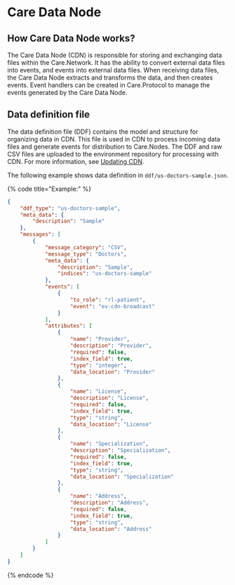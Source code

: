 # Care Data Node

## How Care Data Node works?

The Care Data Node (CDN) is responsible for storing and exchanging data files within the Care.Network. It has the ability to convert external data files into events, and events into external data files. When receiving data files, the Care Data Node extracts and transforms the data, and then creates events. Event handlers can be created in Care.Protocol to manage the events generated by the Care Data Node.

## Data definition file

The data definition file (DDF) contains the model and structure for organizing data in CDN. This file is used in CDN to process incoming data files and generate events for distribution to Care.Nodes. The DDF and raw CSV files are uploaded to the environment repository for processing with CDN. For more information, see [Updating CDN](../test-and-publish/publishing-the-protocol.md#update-cdn).

The following example shows data definition in `ddf/us-doctors-sample.json`.

{% code title="Example:" %}
```json
{
    "ddf_type": "us-doctors-sample",
    "meta_data": {
        "description": "Sample"
    },
    "messages": [
        {
            "message_category": "CSV",
            "message_type": "Doctors",
            "meta_data": {
                "description": "Sample",
                "indices": "us-doctors-sample"
            },
            "events": [
                {
                    "to_role": "rl-patient",
                    "event": "ev-cdn-broadcast"
                }
            ],
            "attributes": [
                {
                    "name": "Provider",
                    "description": "Provider",
                    "required": false,
                    "index_field": true,
                    "type": "integer",
                    "data_location": "Provider"
                },
                {
                    "name": "License",
                    "description": "License",
                    "required": false,
                    "index_field": true,
                    "type": "string",
                    "data_location": "License"
                },
                {
                    "name": "Specialization",
                    "description": "Specialization",
                    "required": false,
                    "index_field": true,
                    "type": "string",
                    "data_location": "Specialization"
                },
                {
                    "name": "Address",
                    "description": "Address",
                    "required": false,
                    "index_field": true,
                    "type": "string",
                    "data_location": "Address"
                }
            ]
        }
    ]
}
```
{% endcode %}
